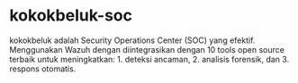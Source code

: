 # kokokbeluk-soc
kokokbeluk adalah Security Operations Center (SOC) yang efektif. Menggunakan Wazuh dengan diintegrasikan dengan 10 tools open source terbaik untuk meningkatkan: 1. deteksi ancaman, 2. analisis forensik, dan 3. respons otomatis.
